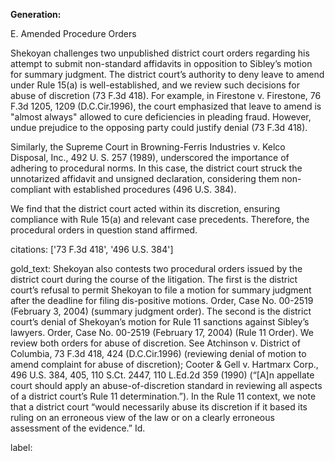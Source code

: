 **Generation:**

E. Amended Procedure Orders

Shekoyan challenges two unpublished district court orders regarding his attempt to submit non-standard affidavits in opposition to Sibley’s motion for summary judgment. The district court’s authority to deny leave to amend under Rule 15(a) is well-established, and we review such decisions for abuse of discretion (73 F.3d 418). For example, in Firestone v. Firestone, 76 F.3d 1205, 1209 (D.C.Cir.1996), the court emphasized that leave to amend is "almost always" allowed to cure deficiencies in pleading fraud. However, undue prejudice to the opposing party could justify denial (73 F.3d 418).

Similarly, the Supreme Court in Browning-Ferris Industries v. Kelco Disposal, Inc., 492 U. S. 257 (1989), underscored the importance of adhering to procedural norms. In this case, the district court struck the unnotarized affidavit and unsigned declaration, considering them non-compliant with established procedures (496 U.S. 384).

We find that the district court acted within its discretion, ensuring compliance with Rule 15(a) and relevant case precedents. Therefore, the procedural orders in question stand affirmed.

citations: ['73 F.3d 418', '496 U.S. 384']

gold_text: Shekoyan also contests two procedural orders issued by the district court during the course of the litigation. The first is the district court’s refusal to permit Shekoyan to file a motion for summary judgment after the deadline for filing dis-positive motions. Order, Case No. 00-2519 (February 3, 2004) (summary judgment order). The second is the district court’s denial of Shekoyan’s motion for Rule 11 sanctions against Sibley’s lawyers. Order, Case No. 00-2519 (February 17, 2004) (Rule 11 Order). We review both orders for abuse of discretion. See Atchinson v. District of Columbia, 73 F.3d 418, 424 (D.C.Cir.1996) (reviewing denial of motion to amend complaint for abuse of discretion); Cooter & Gell v. Hartmarx Corp., 496 U.S. 384, 405, 110 S.Ct. 2447, 110 L.Ed.2d 359 (1990) (“[A]n appellate court should apply an abuse-of-discretion standard in reviewing all aspects of a district court’s Rule 11 determination.”). In the Rule 11 context, we note that a district court “would necessarily abuse its discretion if it based its ruling on an erroneous view of the law or on a clearly erroneous assessment of the evidence.” Id.

label: 